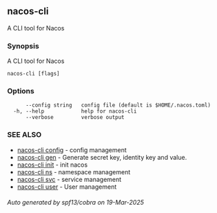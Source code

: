 ## nacos-cli

A CLI tool for Nacos

### Synopsis

A CLI tool for Nacos

```
nacos-cli [flags]
```

### Options

```
      --config string   config file (default is $HOME/.nacos.toml)
  -h, --help            help for nacos-cli
      --verbose         verbose output
```

### SEE ALSO

* [nacos-cli config](nacos-cli_config.md)	 - config management
* [nacos-cli gen](nacos-cli_gen.md)	 - Generate secret key, identity key and value.
* [nacos-cli init](nacos-cli_init.md)	 - init nacos
* [nacos-cli ns](nacos-cli_ns.md)	 - namespace management
* [nacos-cli svc](nacos-cli_svc.md)	 - service management
* [nacos-cli user](nacos-cli_user.md)	 - User management

###### Auto generated by spf13/cobra on 19-Mar-2025
